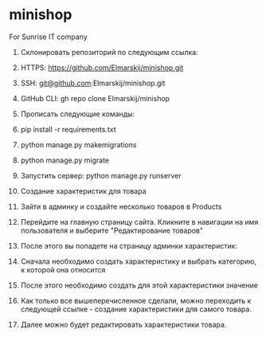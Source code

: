 # minishop
For Sunrise IT company
1. Склонировать репозиторий по следующим ссылка:
2. HTTPS: https://github.com/Elmarskij/minishop.git
3. SSH: git@github.com:Elmarskij/minishop.git
4. GitHub CLI: gh repo clone Elmarskij/minishop
5. Прописать следующие команды:
6. pip install -r requirements.txt
7. python manage.py makemigrations
8. python manage.py migrate
9. Запустить сервер: python manage.py runserver
  
10.  Создание характеристик для товара
11. Зайти в админку и создайте несколько товаров в Products
12. Перейдите на главную страницу сайта. Кликните в навигации на имя пользователя и выберите "Редактирование товаров"
13. После этого вы попадете на страницу админки характеристик:
14. Сначала необходимо создать характеристику и выбрать категорию, к которой она относится
15. После этого необходимо создать для этой характеристики значение
16. Как только все вышеперечисленное сделали, можно переходить к следующей ссылке - создание характеристики для самого товара.
17. Далее можно будет редактировать характеристики товара.
